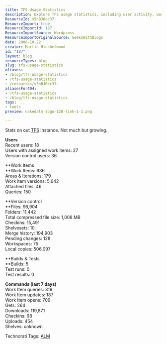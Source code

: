 ```yaml
---
title: TFS Usage Statistics
description: Explore TFS usage statistics, including user activity, work items, and version control metrics. Discover insights to enhance your team's productivity!
ResourceId: s5nBJ6ec37-
ResourceImport: true
ResourceImportId: 187
ResourceImportSource: Wordpress
ResourceImportOriginalSource: GeeksWithBlogs
date: 2008-10-22
creator: Martin Hinshelwood
id: "187"
layout: blog
resourceTypes: blog
slug: tfs-usage-statistics
aliases:
- /blog/tfs-usage-statistics
- /tfs-usage-statistics
- /resources/s5nBJ6ec37-
aliasesFor404:
- /tfs-usage-statistics
- /blog/tfs-usage-statistics
tags:
- tools
preview: nakedalm-logo-128-link-1-1.png

---
```

Stats on out [TFS](http://msdn2.microsoft.com/en-us/teamsystem/aa718934.aspx "Team Foundation Server") Instance. Not much but growing.

**Users**  
Recent users: 18  
Users with assigned work items: 27  
Version control users: 36

**Work Items  
**Work Items: 636  
Areas & Iterations: 179  
Work item versions: 5,642  
Attached files: 46  
Queries: 150

**Version control  
**Files: 96,904  
Folders: 11,442  
Total compressed file size: 1,008 MB  
Checkins: 15,491  
Shelvesets: 10  
Merge history: 194,903  
Pending changes: 128  
Workspaces: 75  
Local copies: 506,097

**Builds & Tests  
**Builds: 5  
Test runs: 0  
Test results: 0

**Commands (last 7 days)**  
Work Item queries: 319  
Work Item updates: 187  
Work Item opens: 709  
Gets: 264  
Downloads: 119,871  
Checkins: 98  
Uploads: 454  
Shelves: unknown

Technorati Tags: [ALM](http://technorati.com/tags/ALM)
